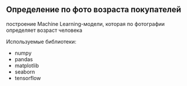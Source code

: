 ## Определение по фото возраста покупателей
построение Machine Learning-модели, которая по фотографии определяет возраст человека

Используемые библиотеки:

-   numpy
-   pandas
-   matplotlib
-   seaborn
-   tensorflow
